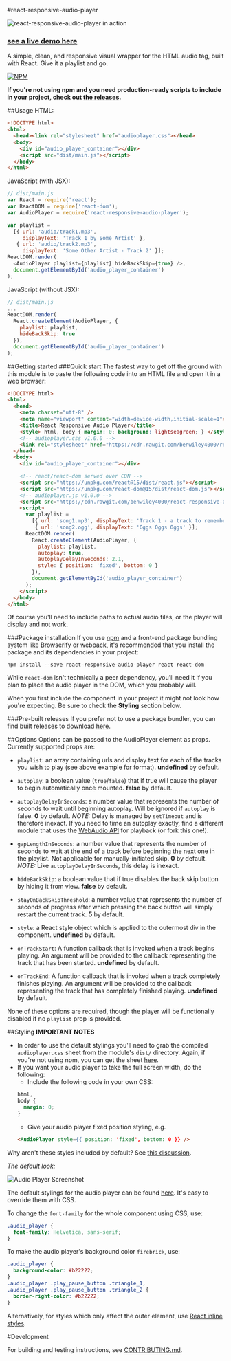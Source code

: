 #react-responsive-audio-player

![react-responsive-audio-player in action](demo.gif)

### [see a live demo here](https://benwiley4000.github.io/react-responsive-audio-player/)

A simple, clean, and responsive visual wrapper for the HTML audio tag, built with React. Give it a playlist and go.

[![NPM](https://nodei.co/npm/react-responsive-audio-player.png)](https://npmjs.org/package/react-responsive-audio-player)

**If you're not using npm and you need production-ready scripts to include in your project, check out [the releases](https://github.com/benwiley4000/react-responsive-audio-player/releases).**

##Usage
HTML:
```html
<!DOCTYPE html>
<html>
  <head><link rel="stylesheet" href="audioplayer.css"></head>
  <body>
    <div id="audio_player_container"></div>
    <script src="dist/main.js"></script>
  </body>
</html>
```
JavaScript (with JSX):
```javascript
// dist/main.js
var React = require('react');
var ReactDOM = require('react-dom');
var AudioPlayer = require('react-responsive-audio-player');

var playlist =
  [{ url: 'audio/track1.mp3',
     displayText: 'Track 1 by Some Artist' },
   { url: 'audio/track2.mp3',
     displayText: 'Some Other Artist - Track 2' }];
ReactDOM.render(
  <AudioPlayer playlist={playlist} hideBackSkip={true} />,
  document.getElementById('audio_player_container')
);
```
JavaScript (without JSX):
```javascript
// dist/main.js
...
ReactDOM.render(
  React.createElement(AudioPlayer, {
    playlist: playlist,
    hideBackSkip: true
  }),
  document.getElementById('audio_player_container')
);
```

##Getting started
###Quick start
The fastest way to get off the ground with this module is to paste the following code into an HTML file and open it in a web browser:
```html
<!DOCTYPE html>
<html>
  <head>
    <meta charset="utf-8" />
    <meta name="viewport" content="width=device-width,initial-scale=1">
    <title>React Responsive Audio Player</title>
    <style> html, body { margin: 0; background: lightseagreen; } </style>
    <!-- audioplayer.css v1.0.0 -->
    <link rel="stylesheet" href="https://cdn.rawgit.com/benwiley4000/react-responsive-audio-player/56ff1cf16243fbb402e0892e2329fe6304894c39/audioplayer.css">
  </head>
  <body>
    <div id="audio_player_container"></div>

    <!-- react/react-dom served over CDN -->
    <script src="https://unpkg.com/react@15/dist/react.js"></script>
    <script src="https://unpkg.com/react-dom@15/dist/react-dom.js"></script>
    <!-- audioplayer.js v1.0.0 -->
    <script src="https://cdn.rawgit.com/benwiley4000/react-responsive-audio-player/56ff1cf16243fbb402e0892e2329fe6304894c39/audioplayer.js"></script>
    <script>
      var playlist =
        [{ url: 'song1.mp3', displayText: 'Track 1 - a track to remember' },
         { url: 'song2.ogg', displayText: 'Oggs Oggs Oggs' }];
      ReactDOM.render(
        React.createElement(AudioPlayer, {
          playlist: playlist,
          autoplay: true,
          autoplayDelayInSeconds: 2.1,
          style: { position: 'fixed', bottom: 0 }
        }),
        document.getElementById('audio_player_container')
      );
    </script>
  </body>
</html>
```
Of course you'll need to include paths to actual audio files, or the player will display and not work.

###Package installation
If you use [npm](https://www.npmjs.com/) and a front-end package bundling system like [Browserify](http://browserify.org/) or [webpack](https://webpack.github.io/), it's recommended that you install the package and its dependencies in your project:
```
npm install --save react-responsive-audio-player react react-dom
```
While `react-dom` isn't technically a peer dependency, you'll need it if you plan to place the audio player in the DOM, which you probably will.

When you first include the component in your project it might not look how you're expecting. Be sure to check the **Styling** section below.

###Pre-built releases
If you prefer not to use a package bundler, you can find built releases to download [here](https://github.com/benwiley4000/react-responsive-audio-player/releases).

##Options
Options can be passed to the AudioPlayer element as props. Currently supported props are:

* `playlist`: an array containing urls and display text for each of the tracks you wish to play (see above example for format). **undefined** by default.

* `autoplay`: a boolean value (`true`/`false`) that if true will cause the player to begin automatically once mounted. **false** by default.

* `autoplayDelayInSeconds`: a number value that represents the number of seconds to wait until beginning autoplay. Will be ignored if `autoplay` is false. **0** by default. *NOTE:* Delay is managed by `setTimeout` and is therefore inexact. If you need to time an autoplay exactly, find a different module that uses the [WebAudio API](https://developer.mozilla.org/en-US/docs/Web/API/Web_Audio_API) for playback (or fork this one!).

* `gapLengthInSeconds`: a number value that represents the number of seconds to wait at the end of a track before beginning the next one in the playlist. Not applicable for manually-initiated skip. **0** by default. *NOTE:* Like `autoplayDelayInSeconds`, this delay is inexact.

* `hideBackSkip`: a boolean value that if true disables the back skip button by hiding it from view. **false** by default.

* `stayOnBackSkipThreshold`: a number value that represents the number of seconds of progress after which pressing the back button will simply restart the current track. **5** by default.

* `style`: a React style object which is applied to the outermost div in the component. **undefined** by default.

* `onTrackStart`: A function callback that is invoked when a track begins playing. An argument will be provided to the callback representing the track that has been started. **undefined** by default.

* `onTrackEnd`: A function callback that is invoked when a track completely finishes playing. An argument will be provided to the callback representing the track that has completely finished playing. **undefined** by default.

None of these options are required, though the player will be functionally disabled if no `playlist` prop is provided.

##Styling
**IMPORTANT NOTES**
* In order to use the default stylings you'll need to grab the compiled `audioplayer.css` sheet from the module's `dist/` directory. Again, if you're not using npm, you can get the sheet [here](https://github.com/benwiley4000/react-responsive-audio-player/releases).
* If you want your audio player to take the full screen width, do the following:
  * Include the following code in your own CSS:
  ```css
  html,
  body {
    margin: 0;
  }
  ```
  * Give your audio player fixed position styling, e.g.
  ```html
  <AudioPlayer style={{ position: 'fixed', bottom: 0 }} />
  ```

Why aren't these styles included by default? See [this discussion](https://github.com/benwiley4000/react-responsive-audio-player/issues/6).

*The default look:*

![Audio Player Screenshot](audio_player_example_01.png)

The default stylings for the audio player can be found [here](https://github.com/benwiley4000/react-responsive-audio-player/blob/master/src/index.scss). It's easy to override them with CSS.

To change the `font-family` for the whole component using CSS, use:
```css
.audio_player {
  font-family: Helvetica, sans-serif;
}
```
To make the audio player's background color `firebrick`, use:
```css
.audio_player {
  background-color: #b22222;
}
.audio_player .play_pause_button .triangle_1,
.audio_player .play_pause_button .triangle_2 {
  border-right-color: #b22222;
}
```
Alternatively, for styles which only affect the outer element, use [React inline styles](https://facebook.github.io/react/docs/dom-elements.html#style).

#Development

For building and testing instructions, see [CONTRIBUTING.md](CONTRIBUTING.md).
